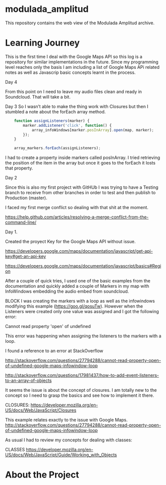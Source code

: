 # modulada_amplitud

This repository contains the web view of the Modulada Amplitud archive. 

# Learning Journey

This is the first time I deal with the Google Maps API so this log is a repository for similar implementations in the future. Since my programming level reaches only the basis I am including a list of Google Maps APi related notes as well as Javascrip basic concepts learnt in the process.

Day 4

From this point on I need to leave my audio files clean and ready in Soundcloud. That will take a bit.


Day 3
So I wasn’t able to make the thing work with Closures but then I stumbled a note about the forEach array method.   
  
```javascript
    function assignListeners(marker) {
        marker.addListener('click', function() {
            array_infoWindows[marker.posInArray].open(map, marker);
        });                
    }    

    array_markers.forEach(assignListeners);
```

I had to create a property inside markers called posInArray. I tried retrieving the position of the item in the array but once it goes to the forEach it losts that property. 

Day 2

Since this is also my first project with GitHUb I was trying to have a Testing branch to receive from other branches in order to test and then publish to Production (master).


I faced my first merge conflict so dealing with that shit at the moment.  

https://help.github.com/articles/resolving-a-merge-conflict-from-the-command-line/
  
Day 1.


Created the proyect Key for the Google  Maps API without issue.  

https://developers.google.com/maps/documentation/javascript/get-api-key#get-an-api-key

https://developers.google.com/maps/documentation/javascript/basics#Region

After a couple of quick tries, I used one of the basic examples from the documentation and quickly added a couple of Markers in my map with InfoWindows embedding the audio embed from soundcloud.

BLOCK
I was creating the markers with a loop as well as the infowindows modifying this example (https://goo.gl/qosuTw). However when the Listeners were created only one value was assigned and I got the following error:  
  
Cannot read property 'open' of undefined

This error was happening when assigning the listeners to the markers with a loop.

I found a reference to an error at StackOverflow  
  
http://stackoverflow.com/questions/27794288/cannot-read-property-open-of-undefined-google-maps-infowindow-loop  
  
http://stackoverflow.com/questions/17981437/how-to-add-event-listeners-to-an-array-of-objects

It seems the issue is about the concept of closures. I am totally new to the concept so I need to grasp the basics and see how to implement it there. 

CLOSURES:
https://developer.mozilla.org/en-US/docs/Web/JavaScript/Closures  
 
This example relates exactly to the issue with Google Maps.
http://stackoverflow.com/questions/27794288/cannot-read-property-open-of-undefined-google-maps-infowindow-loop


 As usual I had to review my concepts for dealing with classes:  

CLASSES
https://developer.mozilla.org/en-US/docs/Web/JavaScript/Guide/Working_with_Objects

# About the Project
